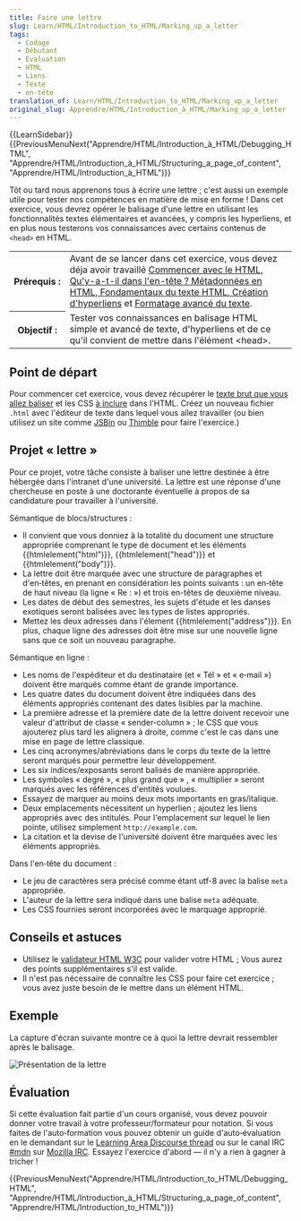 ```yaml
---
title: Faire une lettre
slug: Learn/HTML/Introduction_to_HTML/Marking_up_a_letter
tags:
  - Codage
  - Débutant
  - Evaluation
  - HTML
  - Liens
  - Texte
  - en-tête
translation_of: Learn/HTML/Introduction_to_HTML/Marking_up_a_letter
original_slug: Apprendre/HTML/Introduction_à_HTML/Marking_up_a_letter
---
```


{{LearnSidebar}}{{PreviousMenuNext("Apprendre/HTML/Introduction_à_HTML/Debugging_HTML", "Apprendre/HTML/Introduction_à_HTML/Structuring_a_page_of_content", "Apprendre/HTML/Introduction_à_HTML")}}

Tôt ou tard nous apprenons tous à écrire une lettre&nbsp;; c'est aussi un exemple utile pour tester nos compétences en matière de mise en forme&nbsp;! Dans cet exercice, vous devrez opérer le balisage d'une lettre en utilisant les fonctionnalités textes élémentaires et avancées, y compris les hyperliens, et en plus nous testerons vos connaissances avec certains contenus de `<head>` en HTML.

<table class="standard-table">
  <tbody>
    <tr>
      <th scope="row">Prérequis&nbsp;:</th>
      <td>
        Avant de se lancer dans cet exercice, vous devez déja avoir travaillé
        <a href="/fr/docs/Learn/HTML/Introduction_to_HTML/Getting_started"
          >Commencer avec le HTML, </a
        ><a
          href="/fr/docs/Learn/HTML/Introduction_to_HTML/The_head_metadata_in_HTML"
          >Qu'y-a-t-il dans l'en-tête ? Métadonnées en HTML, </a
        ><a
          href="/fr/docs/Learn/HTML/Introduction_to_HTML/HTML_text_fundamentals"
          >Fondamentaux du texte HTML, </a
        ><a href="/fr/docs/Learn/HTML/Introduction_to_HTML/Creating_hyperlinks"
          >Création d'hyperliens</a
        >
        et
        <a
          href="/fr/docs/Learn/HTML/Introduction_to_HTML/Advanced_text_formatting"
          >Formatage avancé du texte</a
        >.
      </td>
    </tr>
    <tr>
      <th scope="row">Objectif&nbsp;:</th>
      <td>
        Tester vos connaissances en balisage HTML simple et avancé de texte,
        d'hyperliens et de ce qu'il convient de mettre dans l'élément
        &#x3C;head>.
      </td>
    </tr>
  </tbody>
</table>

## Point de départ

Pour commencer cet exercice, vous devez récupérer le [texte brut que vous allez baliser](https://github.com/mdn/learning-area/blob/master/html/introduction-to-html/marking-up-a-letter-start/letter-text.txt) et les CSS [à inclure](https://github.com/mdn/learning-area/blob/master/html/introduction-to-html/marking-up-a-letter-start/css.txt) dans l'HTML. Créez un nouveau fichier `.html` avec l'éditeur de texte dans lequel vous allez travailler (ou bien utilisez un site comme [JSBin](http://jsbin.com/) ou [Thimble](https://thimble.mozilla.org/) pour faire l'exercice.)

## Projet «&nbsp;lettre&nbsp;»

Pour ce projet, votre tâche consiste à baliser une lettre destinée à être hébergée dans l'intranet d'une université. La lettre est une réponse d'une chercheuse en poste à une doctorante éventuelle à propos de sa candidature pour travailler à l'université.

Sémantique de blocs/structures&nbsp;:

- Il convient que vous donniez à la totalité du document une structure appropriée comprenant le type de document et les éléments {{htmlelement("html")}}, {{htmlelement("head")}} et {{htmlelement("body")}}.
- La lettre doit être marquée avec une structure de paragraphes et d'en‑têtes, en prenant en considération les points suivants&nbsp;: un en‑tête de haut niveau (la ligne «&nbsp;Re&nbsp;:&nbsp;») et trois en-têtes de deuxième niveau.
- Les dates de début des semestres, les sujets d'étude et les danses exotiques seront balisées avec les types de listes appropriés.
- Mettez les deux adresses dans l'élement {{htmlelement("address")}}. En plus, chaque ligne des adresses doit être mise sur une nouvelle ligne sans que ce soit un nouveau paragraphe.

Sémantique en ligne&nbsp;:

- Les noms de l'expéditeur et du destinataire (et «&nbsp;Tél&nbsp;» et «&nbsp;e‑mail&nbsp;») doivent être marqués comme étant de grande importance.
- Les quatre dates du document doivent être indiquées dans des éléments appropriés contenant des dates lisibles par la machine.
- La première adresse et la première date de la lettre doivent recevoir une valeur d'attribut de classe «&nbsp;sender-column&nbsp;»&nbsp;; le CSS que vous ajouterez plus tard les alignera à droite, comme c'est le cas dans une mise en page de lettre classique.
- Les cinq acronymes/abréviations dans le corps du texte de la lettre seront marqués pour permettre leur développement.
- Les six indices/exposants seront balisés de manière appropriée.
- Les symboles «&nbsp;degré&nbsp;», «&nbsp;plus grand que » , «&nbsp;multiplier&nbsp;» seront marqués avec les références d'entités voulues.
- Essayez de marquer au moins deux mots importants en gras/italique.
- Deux emplacements nécessitent un hyperlien&nbsp;; ajoutez les liens appropriés avec des intitulés. Pour l'emplacement sur lequel le lien pointe, utilisez simplement `http://example.com`.
- La citation et la devise de l'université doivent être marquées avec les éléments appropriés.

Dans l'en‑tête du document&nbsp;:

- Le jeu de caractères sera précisé comme étant utf-8 avec la balise `meta` appropriée.
- L'auteur de la lettre sera indiqué dans une balise `meta` adéquate.
- Les CSS fournies seront incorporées avec le marquage approprié.

## Conseils et astuces

- Utilisez le [validateur HTML W3C](https://validator.w3.org/) pour valider votre HTML&nbsp;; Vous aurez des points supplémentaires s'il est valide.
- Il n'est pas nécessaire de connaître les CSS pour faire cet exercice&nbsp;; vous avez juste besoin de le mettre dans un élément HTML.

## Exemple

La capture d'écran suivante montre ce à quoi la lettre devrait ressembler après le balisage.

![Présentation de la lettre](fr-lettre.png)

## Évaluation

Si cette évaluation fait partie d'un cours organisé, vous devez pouvoir donner votre travail à votre professeur/formateur pour notation. Si vous faites de l'auto‑formation vous pouvez obtenir un guide d'auto‑évaluation en le demandant sur le [Learning Area Discourse thread](https://discourse.mozilla-community.org/t/learning-web-development-marking-guides-and-questions/16294) ou sur le canal IRC [#mdn](irc://irc.mozilla.org/mdn) sur [Mozilla IRC](https://wiki.mozilla.org/IRC). Essayez l'exercice d'abord — il n'y a rien à gagner à tricher&nbsp;!

{{PreviousMenuNext("Apprendre/HTML/Introduction_to_HTML/Debugging_HTML", "Apprendre/HTML/Introduction_à_HTML/Structuring_a_page_of_content", "Apprendre/HTML/Introduction_to_HTML")}}
